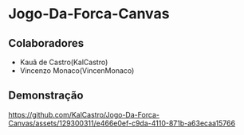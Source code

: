 # Jogo-Da-Forca-Canvas
## Colaboradores

- Kauã de Castro(KalCastro)
- Vincenzo Monaco(VincenMonaco)

## Demonstração
https://github.com/KalCastro/Jogo-Da-Forca-Canvas/assets/129300311/e466e0ef-c9da-4110-871b-a63ecaa15766


